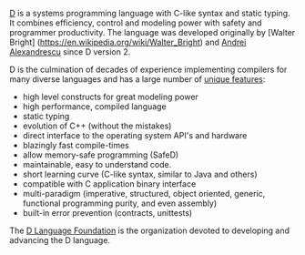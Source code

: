 [D](https://dlang.org) is a systems programming language with
C-like syntax and static typing. It combines efficiency, control and modeling power with safety
and programmer productivity. The language was developed originally by [Walter Bright]
(https://en.wikipedia.org/wiki/Walter_Bright) and [Andrei
Alexandrescu](https://en.wikipedia.org/wiki/Andrei_Alexandrescu) since D version 2.

D is the culmination of decades of experience implementing compilers for many diverse languages and has a large number
of [unique features](http://dlang.org/overview.html):

- high level constructs for great modeling power
- high performance, compiled language
- static typing
- evolution of C++ (without the mistakes)
- direct interface to the operating system API's and hardware
- blazingly fast compile-times
- allow memory-safe programming (SafeD)
- maintainable, easy to understand code.
- short learning curve (C-like syntax, similar to Java and others)
- compatible with C application binary interface
- multi-paradigm (imperative, structured, object oriented, generic, functional programming purity, and even assembly)
- built-in error prevention (contracts, unittests)

The [D Language Foundation](https://dlang.org/foundation.html) is the organization devoted to developing and
advancing the D language.

